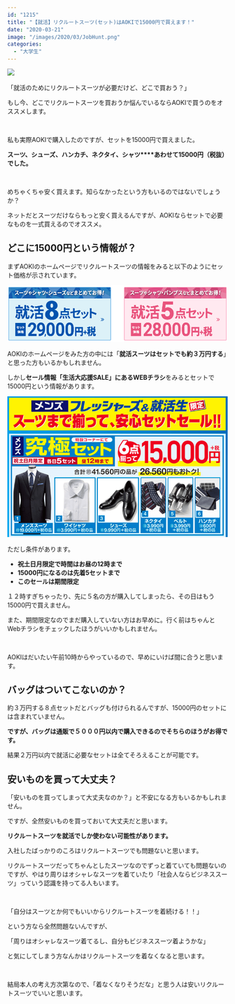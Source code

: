 ```yaml
---
id: "1215"
title: "【就活】リクルートスーツ(セット)はAOKIで15000円で買えます！"
date: "2020-03-21"
image: "/images/2020/03/JobHunt.png"
categories: 
  - "大学生"
---
```


![](https://tialight.com/wp-content/themes/cocoon-master/images/man.png)

「就活のためにリクルートスーツが必要だけど、どこで買おう？」

もし今、どこでリクルートスーツを買おうか悩んでいるならAOKIで買うのをオススメします。

 

私も実際AOKIで購入したのですが、セットを15000円で買えました。

**スーツ、シューズ、ハンカチ、ネクタイ、シャツ****あわせて15000円（税抜）でした。**

 

めちゃくちゃ安く買えます。知らなかったという方もいるのではないでしょうか？

ネットだとスーツだけならもっと安く買えるんですが、AOKIならセットで必要なものを一式買えるのでオススメ。

## どこに15000円という情報が？

まずAOKIのホームページでリクルートスーツの情報をみると以下のようにセット価格が示されています。

![](/images/2020/03/suitsaleinfo.png)

AOKIのホームページをみた方の中には「**就活スーツはセットでも約３万円する**」と思った方もいるかもしれません。

しかし**セール情報「生活大応援SALE」にあるWEBチラシ**をみるとセットで15000円という情報があります。

![](/images/2020/03/6set15000.png)

ただし条件があります。

- **祝土日月限定で時間はお昼の12時まで**
- **15000円になるのは先着5セットまで**
- **このセールは期間限定**

１２時すぎちゃったり、先に５名の方が購入してしまったら、その日はもう15000円で買えません。

また、期間限定なのでまだ購入していない方はお早めに。行く前はちゃんとWebチラシをチェックしたほうがいいかもしれません。

 

AOKIはだいたい午前10時からやっているので、早めにいけば間に合うと思います。

## バッグはついてこないのか？

約３万円する８点セットだとバッグも付けられるんですが、15000円のセットには含まれていません。

**ですが、バッグは通販で５０００円以内で購入できるのでそちらのほうがお得です。**

結果２万円以内で就活に必要なセットは全てそろえることが可能です。

## 安いものを買って大丈夫？

「安いものを買ってしまって大丈夫なのか？」と不安になる方もいるかもしれません。

ですが、全然安いものを買っておいて大丈夫だと思います。

**リクルートスーツを就活でしか使わない可能性があります。**

入社したばっかりのころはリクルートスーツでも問題ないと思います。

リクルートスーツだってちゃんとしたスーツなのでずっと着ていても問題ないのですが、やはり周りはオシャレなスーツを着ていたり「社会人ならビジネススーツ」っていう認識を持ってる人もいます。

 

「自分はスーツとか何でもいいからリクルートスーツを着続ける！！」

という方なら全然問題ないんですが、

「周りはオシャレなスーツ着てるし、自分もビジネススーツ着ようかな」

と気にしてしまう方なんかはリクルートスーツを着なくなると思います。

 

結局本人の考え方次第なので、「着なくなりそうだな」と思う人は安いリクルートスーツでいいと思います。
